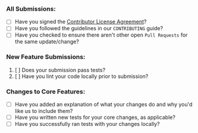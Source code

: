 ### All Submissions:

* [ ] Have you signed the [Contributor License Agreement](https://cla-assistant.io/JoyMoe/JoyEngine)?
* [ ] Have you followed the guidelines in our `CONTRIBUTING` guide?
* [ ] Have you checked to ensure there aren't other open `Pull Requests` for the same update/change?

<!-- You can erase any parts of this template not applicable to your Pull Request. -->

### New Feature Submissions:

1. [ ] Does your submission pass tests?
2. [ ] Have you lint your code locally prior to submission?

### Changes to Core Features:

* [ ] Have you added an explanation of what your changes do and why you'd like us to include them?
* [ ] Have you written new tests for your core changes, as applicable?
* [ ] Have you successfully ran tests with your changes locally?